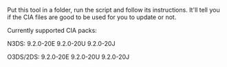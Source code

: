 ﻿Put this tool in a folder, run the script and follow its instructions. 
It'll tell you if the CIA files are good to be used for you to update or not.


Currently supported CIA packs:

N3DS:
9.2.0-20E
9.2.0-20U
9.2.0-20J

O3DS/2DS:
9.2.0-20E
9.2.0-20U
9.2.0-20J



 

